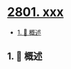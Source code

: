 # [2801. xxx](https://github.com/Tdahuyou/TNotes.leetcode/tree/main/notes/2801.%20xxx)

<!-- region:toc -->

- [1. 📝 概述](#1--概述)

<!-- endregion:toc -->

## 1. 📝 概述
